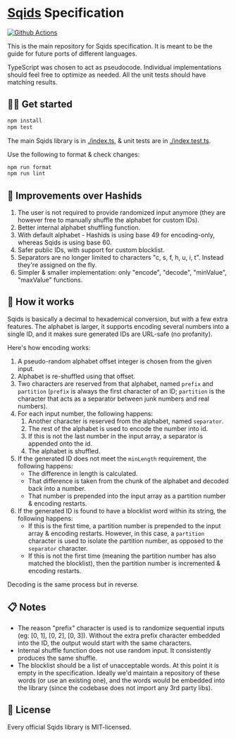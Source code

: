 # [Sqids](https://sqids.org) Specification

[![Github Actions](https://img.shields.io/github/actions/workflow/status/sqids/sqids/tests.yml?style=flat-square)](https://github.com/sqids/sqids/actions)

This is the main repository for Sqids specification. It is meant to be the guide for future ports of different languages.

TypeScript was chosen to act as pseudocode. Individual implementations should feel free to optimize as needed. All the unit tests should have matching results.

## 👩‍💻 Get started

```bash
npm install
npm test
```

The main Sqids library is in [./index.ts](index.ts), & unit tests are in [./index.test.ts](index.test.ts).

Use the following to format & check changes:

```bash
npm run format
npm run lint
```

## 🚧 Improvements over Hashids

1. The user is not required to provide randomized input anymore (they are however free to manually shuffle the alphabet for custom IDs).
1. Better internal alphabet shuffling function.
1. With default alphabet - Hashids is using base 49 for encoding-only, whereas Sqids is using base 60.
1. Safer public IDs, with support for custom blocklist.
1. Separators are no longer limited to characters "c, s, f, h, u, i, t". Instead they're assigned on the fly.
1. Simpler & smaller implementation: only "encode", "decode", "minValue", "maxValue" functions.

## 🔬 How it works

Sqids is basically a decimal to hexademical conversion, but with a few extra features. The alphabet is larger, it supports encoding several numbers into a single ID, and it makes sure generated IDs are URL-safe (no profanity).

Here's how encoding works:

1. A pseudo-random alphabet offset integer is chosen from the given input.
1. Alphabet is re-shuffled using that offset.
1. Two characters are reserved from that alphabet, named `prefix` and `partition` (`prefix` is always the first character of an ID; `partition` is the character that acts as a separator between junk numbers and real numbers).
1. For each input number, the following happens:
   1. Another character is reserved from the alphabet, named `separator`.
   1. The rest of the alphabet is used to encode the number into id.
   1. If this is not the last number in the input array, a separator is appended onto the id.
   1. The alphabet is shuffled.
1. If the generated ID does not meet the `minLength` requirement, the following happens:
   - The difference in length is calculated.
   - That difference is taken from the chunk of the alphabet and decoded back into a number.
   - That number is prepended into the input array as a partition number & encoding restarts.
1. If the generated ID is found to have a blocklist word within its string, the following happens:
   - If this is the first time, a partition number is prepended to the input array & encoding restarts. However, in this case, a `partition` character is used to isolate the partition number, as opposed to the `separator` character.
   - If this is not the first time (meaning the partition number has also matched the blocklist), then the partition number is incremented & encoding restarts.

Decoding is the same process but in reverse.

## 📋 Notes

- The reason "prefix" character is used is to randomize sequential inputs (eg: [0, 1], [0, 2], [0, 3]). Without the extra prefix character embedded into the ID, the output would start with the same characters.
- Internal shuffle function does not use random input. It consistently produces the same shuffle.
- The blocklist should be a list of unacceptable words. At this point it is empty in the specification. Ideally we'd maintain a repository of these words (or use an existing one), and the words would be embedded into the library (since the codebase does not import any 3rd party libs).

## 🍻 License

Every official Sqids library is MIT-licensed.
